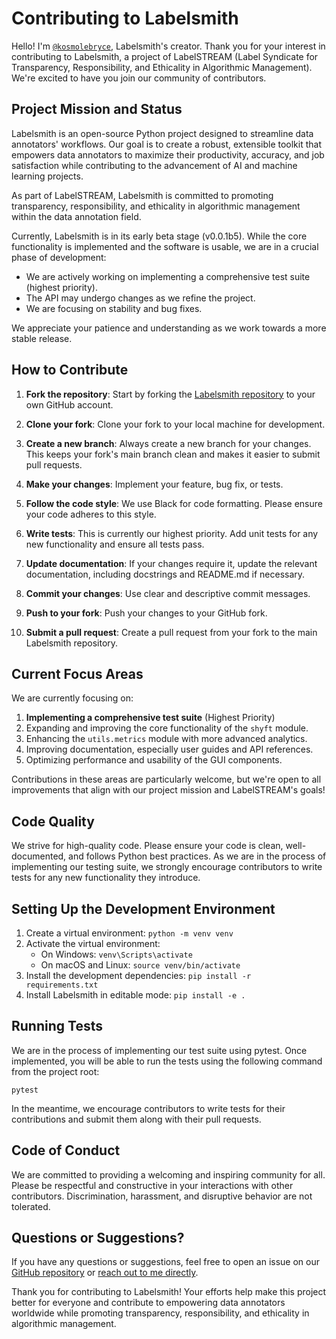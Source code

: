 # Contributing to Labelsmith

Hello! I'm [`@kosmolebryce`](https://github.com/kosmolebryce), Labelsmith's creator. Thank you for your interest in contributing to Labelsmith, a project of LabelSTREAM (Label Syndicate for Transparency, Responsibility, and Ethicality in Algorithmic Management). We're excited to have you join our community of contributors.

## Project Mission and Status

Labelsmith is an open-source Python project designed to streamline data annotators' workflows. Our goal is to create a robust, extensible toolkit that empowers data annotators to maximize their productivity, accuracy, and job satisfaction while contributing to the advancement of AI and machine learning projects.

As part of LabelSTREAM, Labelsmith is committed to promoting transparency, responsibility, and ethicality in algorithmic management within the data annotation field.

Currently, Labelsmith is in its early beta stage (v0.0.1b5). While the core functionality is implemented and the software is usable, we are in a crucial phase of development:

- We are actively working on implementing a comprehensive test suite (highest priority).
- The API may undergo changes as we refine the project.
- We are focusing on stability and bug fixes.

We appreciate your patience and understanding as we work towards a more stable release.

## How to Contribute

1. **Fork the repository**: Start by forking the [Labelsmith repository](https://github.com/labelstream/labelsmith) to your own GitHub account.

2. **Clone your fork**: Clone your fork to your local machine for development.

3. **Create a new branch**: Always create a new branch for your changes. This keeps your fork's main branch clean and makes it easier to submit pull requests.

4. **Make your changes**: Implement your feature, bug fix, or tests.

5. **Follow the code style**: We use Black for code formatting. Please ensure your code adheres to this style.

6. **Write tests**: This is currently our highest priority. Add unit tests for any new functionality and ensure all tests pass.

7. **Update documentation**: If your changes require it, update the relevant documentation, including docstrings and README.md if necessary.

8. **Commit your changes**: Use clear and descriptive commit messages.

9. **Push to your fork**: Push your changes to your GitHub fork.

10. **Submit a pull request**: Create a pull request from your fork to the main Labelsmith repository.

## Current Focus Areas

We are currently focusing on:

1. **Implementing a comprehensive test suite** (Highest Priority)
2. Expanding and improving the core functionality of the `shyft` module.
3. Enhancing the `utils.metrics` module with more advanced analytics.
4. Improving documentation, especially user guides and API references.
5. Optimizing performance and usability of the GUI components.

Contributions in these areas are particularly welcome, but we're open to all improvements that align with our project mission and LabelSTREAM's goals!

## Code Quality

We strive for high-quality code. Please ensure your code is clean, well-documented, and follows Python best practices. As we are in the process of implementing our testing suite, we strongly encourage contributors to write tests for any new functionality they introduce.

## Setting Up the Development Environment

1. Create a virtual environment: `python -m venv venv`
2. Activate the virtual environment:
   - On Windows: `venv\Scripts\activate`
   - On macOS and Linux: `source venv/bin/activate`
3. Install the development dependencies: `pip install -r requirements.txt`
4. Install Labelsmith in editable mode: `pip install -e .`

## Running Tests

We are in the process of implementing our test suite using pytest. Once implemented, you will be able to run the tests using the following command from the project root:

```
pytest
```

In the meantime, we encourage contributors to write tests for their contributions and submit them along with their pull requests.

## Code of Conduct

We are committed to providing a welcoming and inspiring community for all. Please be respectful and constructive in your interactions with other contributors. Discrimination, harassment, and disruptive behavior are not tolerated.

## Questions or Suggestions?

If you have any questions or suggestions, feel free to open an issue on our [GitHub repository](https://github.com/labelstream/labelsmith/issues) or [reach out to me directly](mailto:k.lebryce@pm.me).

Thank you for contributing to Labelsmith! Your efforts help make this project better for everyone and contribute to empowering data annotators worldwide while promoting transparency, responsibility, and ethicality in algorithmic management.